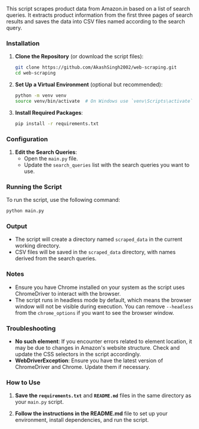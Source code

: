 This script scrapes product data from Amazon.in based on a list of search queries. It extracts product information from the first three pages of search results and saves the data into CSV files named according to the search query.

### Installation

1. **Clone the Repository** (or download the script files):
   ```sh
   git clone https://github.com/AkashSingh2002/web-scraping.git
   cd web-scraping
   ```

2. **Set Up a Virtual Environment** (optional but recommended):
   ```sh
   python -m venv venv
   source venv/bin/activate  # On Windows use `venv\Scripts\activate`
   ```

3. **Install Required Packages**:
   ```sh
   pip install -r requirements.txt
   ```

### Configuration

1. **Edit the Search Queries**:
   - Open the `main.py` file.
   - Update the `search_queries` list with the search queries you want to use.

### Running the Script

To run the script, use the following command:

```sh
python main.py
```

### Output

- The script will create a directory named `scraped_data` in the current working directory.
- CSV files will be saved in the `scraped_data` directory, with names derived from the search queries.

### Notes

- Ensure you have Chrome installed on your system as the script uses ChromeDriver to interact with the browser.
- The script runs in headless mode by default, which means the browser window will not be visible during execution. You can remove `--headless` from the `chrome_options` if you want to see the browser window.

### Troubleshooting

- **No such element**: If you encounter errors related to element location, it may be due to changes in Amazon's website structure. Check and update the CSS selectors in the script accordingly.
- **WebDriverException**: Ensure you have the latest version of ChromeDriver and Chrome. Update them if necessary.


### How to Use

1. **Save the `requirements.txt`** and **`README.md`** files in the same directory as your `main.py` script.

2. **Follow the instructions in the README.md** file to set up your environment, install dependencies, and run the script.
